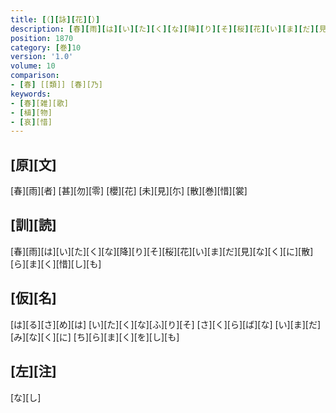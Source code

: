 ```yaml
---
title: [（][詠][花][）]
description: [春][雨][は][い][た][く][な][降][り][そ][桜][花][い][ま][だ][見][な][く][に][散][ら][ま][く][惜][し][も]
position: 1870
category: [巻]10
version: '1.0'
volume: 10
comparison:
- [春] [[類]] [春][乃]
keywords:
- [春][雑][歌]
- [植][物]
- [哀][惜]
---
```


## [原][文]

[春][雨][者] [甚][勿][零] [櫻][花] [未][見][尓] [散][巻][惜][裳]

## [訓][読]

[春][雨][は][い][た][く][な][降][り][そ][桜][花][い][ま][だ][見][な][く][に][散][ら][ま][く][惜][し][も]

## [仮][名]

[は][る][さ][め][は] [い][た][く][な][ふ][り][そ] [さ][く][ら][ば][な] [い][ま][だ][み][な][く][に] [ち][ら][ま][く][を][し][も]

## [左][注]

[な][し]
